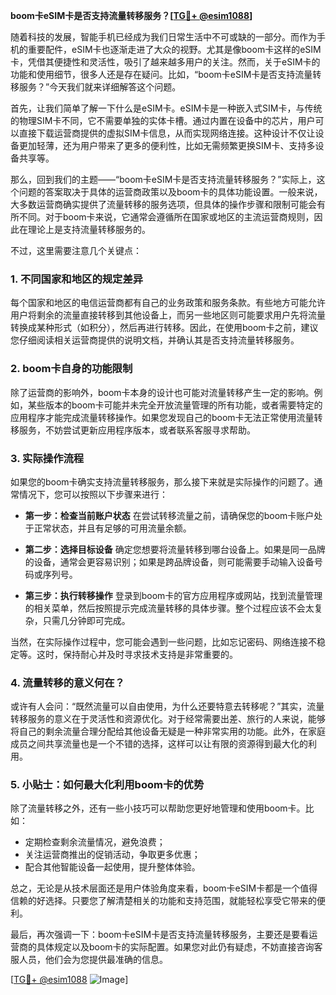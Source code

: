 **boom卡eSIM卡是否支持流量转移服务？[[TG💪+ @esim1088](https://t.me/s/esim1088)]**

随着科技的发展，智能手机已经成为我们日常生活中不可或缺的一部分。而作为手机的重要配件，eSIM卡也逐渐走进了大众的视野。尤其是像boom卡这样的eSIM卡，凭借其便捷性和灵活性，吸引了越来越多用户的关注。然而，关于eSIM卡的功能和使用细节，很多人还是存在疑问。比如，“boom卡eSIM卡是否支持流量转移服务？”今天我们就来详细解答这个问题。

首先，让我们简单了解一下什么是eSIM卡。eSIM卡是一种嵌入式SIM卡，与传统的物理SIM卡不同，它不需要单独的实体卡槽。通过内置在设备中的芯片，用户可以直接下载运营商提供的虚拟SIM卡信息，从而实现网络连接。这种设计不仅让设备更加轻薄，还为用户带来了更多的便利性，比如无需频繁更换SIM卡、支持多设备共享等。

那么，回到我们的主题——“boom卡eSIM卡是否支持流量转移服务？”实际上，这个问题的答案取决于具体的运营商政策以及boom卡的具体功能设置。一般来说，大多数运营商确实提供了流量转移的服务选项，但具体的操作步骤和限制可能会有所不同。对于boom卡来说，它通常会遵循所在国家或地区的主流运营商规则，因此在理论上是支持流量转移服务的。

不过，这里需要注意几个关键点：

### **1. 不同国家和地区的规定差异**
每个国家和地区的电信运营商都有自己的业务政策和服务条款。有些地方可能允许用户将剩余的流量直接转移到其他设备上，而另一些地区则可能要求用户先将流量转换成某种形式（如积分），然后再进行转移。因此，在使用boom卡之前，建议您仔细阅读相关运营商提供的说明文档，并确认其是否支持流量转移服务。

### **2. boom卡自身的功能限制**
除了运营商的影响外，boom卡本身的设计也可能对流量转移产生一定的影响。例如，某些版本的boom卡可能并未完全开放流量管理的所有功能，或者需要特定的应用程序才能完成流量转移操作。如果您发现自己的boom卡无法正常使用流量转移服务，不妨尝试更新应用程序版本，或者联系客服寻求帮助。

### **3. 实际操作流程**
如果您的boom卡确实支持流量转移服务，那么接下来就是实际操作的问题了。通常情况下，您可以按照以下步骤来进行：

- **第一步：检查当前账户状态**
  在尝试转移流量之前，请确保您的boom卡账户处于正常状态，并且有足够的可用流量余额。

- **第二步：选择目标设备**
  确定您想要将流量转移到哪台设备上。如果是同一品牌的设备，通常会更容易识别；如果是跨品牌设备，则可能需要手动输入设备号码或序列号。

- **第三步：执行转移操作**
  登录到boom卡的官方应用程序或网站，找到流量管理的相关菜单，然后按照提示完成流量转移的具体步骤。整个过程应该不会太复杂，只需几分钟即可完成。

当然，在实际操作过程中，您可能会遇到一些问题，比如忘记密码、网络连接不稳定等。这时，保持耐心并及时寻求技术支持是非常重要的。

### **4. 流量转移的意义何在？**
或许有人会问：“既然流量可以自由使用，为什么还要特意去转移呢？”其实，流量转移服务的意义在于灵活性和资源优化。对于经常需要出差、旅行的人来说，能够将自己的剩余流量合理分配给其他设备无疑是一种非常实用的功能。此外，在家庭成员之间共享流量也是一个不错的选择，这样可以让有限的资源得到最大化的利用。

### **5. 小贴士：如何最大化利用boom卡的优势**
除了流量转移之外，还有一些小技巧可以帮助您更好地管理和使用boom卡。比如：
- 定期检查剩余流量情况，避免浪费；
- 关注运营商推出的促销活动，争取更多优惠；
- 配合其他智能设备一起使用，提升整体体验。

总之，无论是从技术层面还是用户体验角度来看，boom卡eSIM卡都是一个值得信赖的好选择。只要您了解清楚相关的功能和支持范围，就能轻松享受它带来的便利。

最后，再次强调一下：boom卡eSIM卡是否支持流量转移服务，主要还是要看运营商的具体规定以及boom卡的实际配置。如果您对此仍有疑虑，不妨直接咨询客服人员，他们会为您提供最准确的信息。

[[TG💪+ @esim1088](https://t.me/s/esim1088) ![Image](https://i.postimg.cc/4NQfJmqS/Snipaste-2025-05-13-00-14-12.png)]